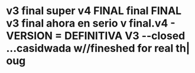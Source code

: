 # v3 final super v4 FINAL final FINAL v3 final ahora en serio v final.v4 - VERSION = DEFINITIVA V3 --closed ...casidwada w//fineshed for real th| oug
